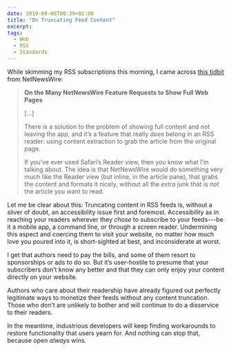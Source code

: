 ```yaml
---
date: 2019-09-06T00:39+02:00
title: "On Truncating Feed Content"
excerpt:
tags:
  - Web
  - RSS
  - Standards
---
```


While skimming my RSS subscriptions this morning, I came across [this tidbit](https://inessential.com/2019/09/04/on_the_many_netnewswire_feature_requests) from NetNewsWire:

> **On the Many NetNewsWire Feature Requests to Show Full Web Pages**
>
> [...]
>
> There *is* a solution to the problem of showing full content and not leaving the app, and it’s a feature that really *does* belong in an RSS reader: using content extraction to grab the article from the original page.
> 
> If you’ve ever used Safari’s Reader view, then you know what I’m talking about. The idea is that NetNewsWire would do something very much like the Reader view (but inline, in the article pane), that grabs the content and formats it nicely, without all the extra junk that is *not* the article you want to read.

Let me be clear about this: Truncating content in RSS feeds is, without a sliver of doubt, an accessibility issue first and foremost. Accessibility as in reaching your readers wherever they *chose* to subscribe to your feeds---be it a mobile app, a command line, or through a screen reader.
Undermining this aspect and coercing them to visit your website, no matter how much love you poured into it, is short-sighted at best, and inconsiderate at worst. 

I get that authors need to pay the bills, and some of them resort to sponsorships or ads to do so. But it’s user-hostile to presume that your subscribers don’t know any better and that they can only enjoy your content directly on your website.

Authors who care about their readership have already figured out perfectly legitimate ways to monetize their feeds without any content truncation.
Those who don’t are unlikely to bother and will continue to do a disservice to their readers.

In the meantime, industrious developers will keep finding workarounds to restore functionality that users yearn for. And nothing can stop that, because open *always* wins.
